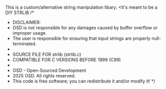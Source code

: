 This is a custom/alternative string manipulation libary.
<It's meant to be a DIY STRLIB
/*
 * DISCLAIMER:
 * OSD is not responsible for any damages caused by buffer overflow or improper usage.
 * The user is responsible for ensuring that input strings are properly null-terminated.
 * 
 * SOURCE FILE FOR strlib (strlib.c)
 * COMPATIBLE FOR C VERSIONS BEFORE 1999 (C99)
 * 
 * OSD - Open-Sourced Development
 * 2025 OSD. All rights reserved.
 * This code is free software; you can redistribute it and/or modify it!
 */
